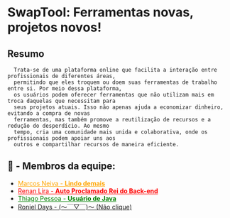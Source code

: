 # SwapTool: Ferramentas novas, projetos novos!

## Resumo

      Trata-se de uma plataforma online que facilita a interação entre profissionais de diferentes áreas, 
      permitindo que eles troquem ou doem suas ferramentas de trabalho entre si. Por meio dessa plataforma,
      os usuários podem oferecer ferramentas que não utilizam mais em troca daquelas que necessitam para 
      seus projetos atuais. Isso não apenas ajuda a economizar dinheiro, evitando a compra de novas 
      ferramentas, mas também promove a reutilização de recursos e a redução do desperdício. Ao mesmo 
      tempo, cria uma comunidade mais unida e colaborativa, onde os profissionais podem apoiar uns aos 
      outros e compartilhar recursos de maneira eficiente.

## **:busts_in_silhouette: - Membros da equipe:**

- <a style="color: orange;" href="www.github.com/Marcos1701" >Marcos Neiva - **Lindo demais**</a>
- <a style="color: red;" href="www.github.com/RenanLira-Aluno">Renan Lira - **Auto Proclamado Rei do Back-end**</a>
- <a style="color: green;" href="www.github.com/tpessoa10">Thiago Pessoa - **Usuário de Java**</a>
- <a href="https://youtu.be/VVraM-92Bhw?si=BRXIqlmTVq2qrfx7">Roniel Days - (～￣▽￣)～  (Não clique)</a>
